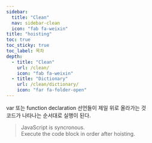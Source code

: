 ```yaml
---
sidebar:
  title: "Clean"
  nav: sidebar-clean
  icon: "fab fa-weixin"
title: "hoisting"
toc: true
toc_sticky: true
toc_label: 목차
depth: 
  - title: "Clean"
    url: /clean/
    icon: "fab fa-weixin"
  - title: "Dictionary"
    url: /clean/dictionary/
    icon: "far fa-folder-open"
---
```

var 또는 function declaration 선언들이 제일 위로 올라가는 것  
코드가 나타나는 순서대로 실행이 된다.

>JavaScript is syncronous.<br/>
Execute the code block in order after hoisting.


